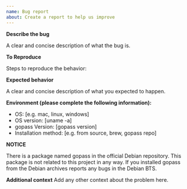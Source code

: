 ```yaml
---
name: Bug report
about: Create a report to help us improve
---
```


**Describe the bug**

A clear and concise description of what the bug is.

**To Reproduce**

Steps to reproduce the behavior:

**Expected behavior**

A clear and concise description of what you expected to happen.

**Environment (please complete the following information):**

- OS: [e.g. mac, linux, windows]
- OS version: [uname -a]
- gopass Version: [gopass version]
- Installation method: [e.g. from source, brew, gopass repo]

**NOTICE**

There is a package named gopass in the official Debian repository.
This package is not related to this project in any way. If you
installed gopass from the Debian archives reports any bugs in
the Debian BTS.

**Additional context**
Add any other context about the problem here.

